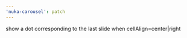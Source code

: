 ```yaml
---
'nuka-carousel': patch
---
```


show a dot corresponding to the last slide when cellAlign=center|right
